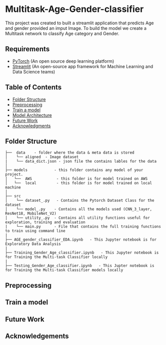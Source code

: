 # Multitask-Age-Gender-classifier
This project was created to built a streamlit application that predicts Age and gender provided an imput Image. 
To build the model we create a Multitask network to classify Age category and Gender. 


## Requirements
- [PyTorch](https://pytorch.org/) (An open source deep learning platform) 
- [Streamlit](https://streamlit.io/) (An open-source app framework for Machine Learning and Data Science teams)

## Table of Contents
-  [Folder Structure](#Folder-Structure)
-  [Preprocessing](#Preprocessing) 
-  [Train a model](#Train-a-model)
-  [Model Architecture](#Model-Architecture)
-  [Future Work](#future-work)
-  [Acknowledgments](#acknowledgments)

## Folder Structure
```
├──  data    - folder where the data & meta data is stored
│    └── aligned  - Image dataset  
|    └── data_dict.json - json file the contains lables for the data 
│  
├── models            - this folder contains any model of your project.
│   └──  AWS           - this folder is for model trained on AWS  
│   └──  local         - this folder is for model trained on local machine 
│
├── src
│    └── dataset_.py   - Contains the Pytorch Dataset Class for the dataset
│    └── model_.py    - Contains all the models used (CNN_3_layer, ResNet18, MobileNet_V2)
│    └── utility_.py  - Contains all utility functions useful for exploration, training and evaluation
|    └── main.py      - File that contains the full training functions to train using command line 
|
├── AGE_gender_classifier_EDA.ipynb   - This Jupyter notebook is for Exploratory Data Analysis
| 
├── Training_Gender_Age_classifier.ipynb   - This Jupyter notebook is for Training the Multi-task Classifier locally
|
├── Testing_Gender_Age_classifier.ipynb   - This Jupter notebook is for Training the Multi-task Classifier models locally 
```

## Preprocessing

## Train a model


## Future Work 




## Acknowledgements 


